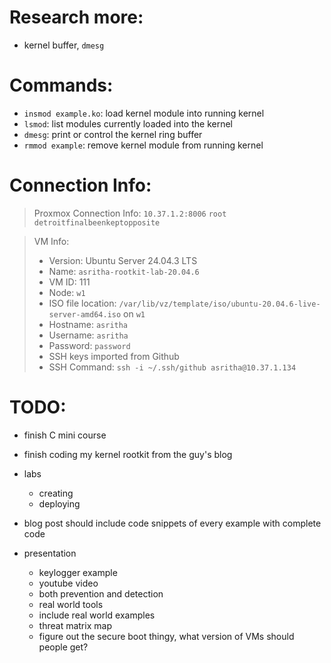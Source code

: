 # Research more:  
- kernel buffer, `dmesg`


# Commands: 
- `insmod example.ko`: load kernel module into running kernel 
- `lsmod`: list modules currently loaded into the kernel
- `dmesg`: print or control the kernel ring buffer 
- `rmmod example`: remove kernel module from running kernel

# Connection Info: 
> Proxmox Connection Info: 
> `10.37.1.2:8006`
> `root`
> `detroitfinalbeenkeptopposite`

> VM Info:
> - Version: Ubuntu Server 24.04.3 LTS 
> - Name: `asritha-rootkit-lab-20.04.6`
> - VM ID: 111
> - Node: `w1`
> - ISO file location: `/var/lib/vz/template/iso/ubuntu-20.04.6-live-server-amd64.iso` on `w1`
> - Hostname: `asritha`
> - Username: `asritha`
> - Password: `password`
> - SSH keys imported from Github
> - SSH Command: `ssh -i ~/.ssh/github asritha@10.37.1.134`


# TODO: 
- finish C mini course 
- finish coding my kernel rootkit from the guy's blog  
- labs
    - creating 
    - deploying 
- blog post should include code snippets of every example with complete code 

- presentation
    - keylogger example 
    - youtube video 
    - both prevention and detection
    - real world tools  
    - include real world examples 
    - threat matrix map 
    - figure out the secure boot thingy, what version of VMs should people get?  

